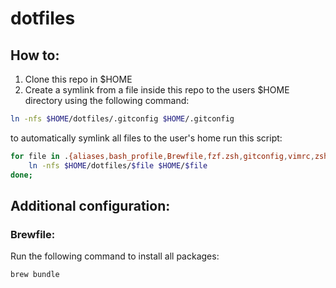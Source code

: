 # dotfiles

## How to:

1. Clone this repo in $HOME
2. Create a symlink from a file inside this repo to the users $HOME directory using the following command:

```bash
ln -nfs $HOME/dotfiles/.gitconfig $HOME/.gitconfig
```

to automatically symlink all files to the user's home run this script:

```bash
for file in .{aliases,bash_profile,Brewfile,fzf.zsh,gitconfig,vimrc,zshrc}; do
	ln -nfs $HOME/dotfiles/$file $HOME/$file
done;
```

## Additional configuration:

### Brewfile:

Run the following command to install all packages:

```bash
brew bundle
```
